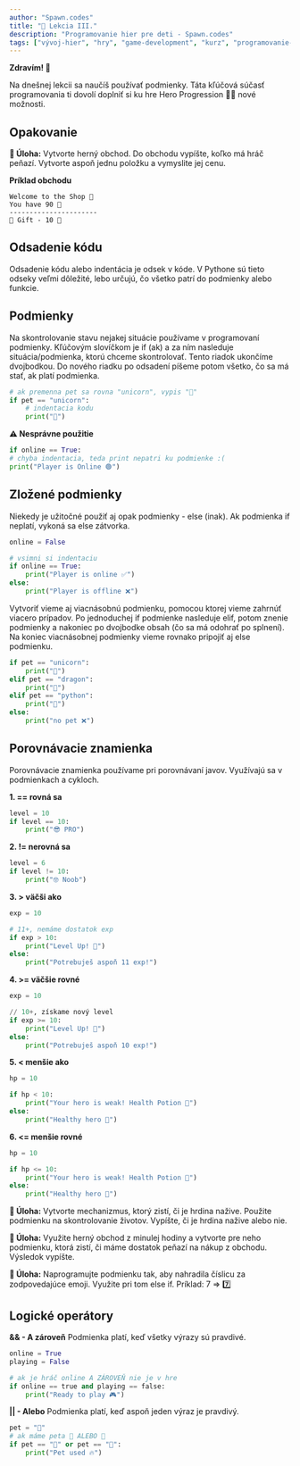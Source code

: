 ```yaml
---
author: "Spawn.codes"
title: "🐍 Lekcia III."
description: "Programovanie hier pre deti - Spawn.codes"
tags: ["vývoj-hier", "hry", "game-development", "kurz", "programovanie-hier", "programovanie-pre-deti"]
---
```


**Zdravím! 👋**

<!--more-->

Na dnešnej lekcii sa naučíš používať <span class="font-semibold text-lg text-slate-800 text-center max-w-sm mx-1 rounded-md px-2 py-1 bg-gradient-to-r from-indigo-200 via-red-200 to-yellow-100 shadow-md shadow-indigo-600">podmienky</span>. Táta kľúčová súčasť programovania ti dovolí doplniť si ku hre <span class="font-semibold text-lg text-slate-800 text-center max-w-sm mx-1 rounded-md px-2 py-1 bg-gradient-to-r from-indigo-200 via-red-200 to-yellow-100 shadow-md shadow-indigo-600">Hero Progression 🧙‍♂️</span> nové možnosti.


## Opakovanie

<span class="font-mono text-slate-400 text-center max-w-sm mx-1 rounded-md px-2 py-1 bg-slate-800">**🔰 Úloha:** Vytvorte herný obchod. Do obchodu vypíšte, koľko má hráč peňazí. Vytvorte aspoň jednu položku a vymyslite jej cenu.</span>

**Príklad obchodu**

```
Welcome to the Shop 👋
You have 90 💸
----------------------
🎁 Gift - 10 💸
```

## Odsadenie kódu
Odsadenie kódu alebo <span class="font-semibold text-lg text-slate-800 text-center max-w-sm mx-1 rounded-md px-2 py-1 bg-gradient-to-r from-indigo-200 via-red-200 to-yellow-100 shadow-md shadow-indigo-600">indentácia</span> je odsek v kóde. V Pythone sú tieto odseky veľmi dôležité, lebo určujú, čo všetko patrí do podmienky alebo funkcie.

## Podmienky
Na skontrolovanie stavu nejakej situácie používame v programovaní podmienky. Kľúčovým slovíčkom je <span class="font-mono text-slate-400 text-center max-w-sm mx-1 rounded-md px-2 py-1 bg-slate-800">if</span> (ak) a za ním nasleduje situácia/podmienka, ktorú chceme skontrolovať. Tento riadok ukončíme dvojbodkou. Do nového riadku po odsadení píšeme potom všetko, čo sa má stať, ak platí podmienka.

```python
# ak premenna pet sa rovna "unicorn", vypis "🦄"
if pet == "unicorn":
    # indentacia kodu
    print("🦄")
```

**⚠️ Nesprávne použitie**
```python
if online == True:
# chyba indentacia, teda print nepatri ku podmienke :(
print("Player is Online 🟢")
```

## Zložené podmienky
Niekedy je užitočné použiť aj opak podmienky - <span class="font-mono text-slate-400 text-center max-w-sm mx-1 rounded-md px-2 py-1 bg-slate-800">else</span> (inak). Ak podmienka if neplatí, vykoná sa else zátvorka.

```python
online = False

# vsimni si indentaciu
if online == True:
    print("Player is online ✅")
else:
    print("Player is offline ❌")
```

Vytvoriť vieme aj <span class="font-semibold text-lg text-slate-800 text-center max-w-sm mx-1 rounded-md px-2 py-1 bg-gradient-to-r from-indigo-200 via-red-200 to-yellow-100 shadow-md shadow-indigo-600">viacnásobnú podmienku</span>, pomocou ktorej vieme zahrnúť viacero prípadov. Po jednoduchej <span class="font-mono text-slate-400 text-center max-w-sm mx-1 rounded-md px-2 py-1 bg-slate-800">if</span> podmienke nasleduje <span class="font-mono text-slate-400 text-center max-w-sm mx-1 rounded-md px-2 py-1 bg-slate-800">elif</span>, potom znenie podmienky a nakoniec po dvojbodke obsah (čo sa má odohrať po splnení). Na koniec viacnásobnej podmienky vieme rovnako pripojiť aj <span class="font-mono text-slate-400 text-center max-w-sm mx-1 rounded-md px-2 py-1 bg-slate-800">else</span> podmienku.

```python
if pet == "unicorn":
    print("🦄")
elif pet == "dragon":
    print("🐲")
elif pet == "python":
    print("🐍")
else:
    print("no pet ❌")
```

## Porovnávacie znamienka
Porovnávacie znamienka používame pri porovnávaní javov. Využívajú sa v podmienkach a
cykloch.

**1. == rovná sa**

```python
level = 10
if level == 10:
    print("😎 PRO")
```

**2. != nerovná sa**

```python
level = 6
if level != 10:
    print("🤓 Noob")
```

**3. > väčši ako**

```python
exp = 10

# 11+, nemáme dostatok exp
if exp > 10:
    print("Level Up! 🎉")
else:
    print("Potrebuješ aspoň 11 exp!")
```

**4. >= väčšie rovné**

```python
exp = 10

// 10+, získame nový level
if exp >= 10:
    print("Level Up! 🎉")
else:
    print("Potrebuješ aspoň 10 exp!")
```

**5. < menšie ako**

```python
hp = 10

if hp < 10:
    print("Your hero is weak! Health Potion 🍯")
else:
    print("Healthy hero 💪")
```

**6. <= menšie rovné**

```python
hp = 10

if hp <= 10:
    print("Your hero is weak! Health Potion 🍯")
else:
    print("Healthy hero 💪")
```

<span class="font-mono text-slate-400 text-center max-w-sm mx-1 rounded-md px-2 py-1 bg-slate-800">**🔰 Úloha:** Vytvorte mechanizmus, ktorý zistí, či je hrdina nažive. Použite podmienku na skontrolovanie životov. Vypíšte, či je hrdina nažive alebo nie.</span>

<span class="font-mono text-slate-400 text-center max-w-sm mx-1 rounded-md px-2 py-1 bg-slate-800">**🔰 Úloha:** Využite herný obchod z minulej hodiny a vytvorte pre neho podmienku, ktorá zistí, či máme dostatok peňazí na nákup z obchodu. Výsledok vypíšte.</span>

<span class="font-mono text-slate-400 text-center max-w-sm mx-1 rounded-md px-2 py-1 bg-slate-800">**🔰 Úloha:** Naprogramujte podmienku tak, aby nahradila číslicu za zodpovedajúce emoji. Využite pri tom else if. Príklad: 7 => 7️⃣</span>

## Logické operátory
**&& - A zároveň**
Podmienka platí, keď všetky výrazy sú pravdivé.

```python
online = True
playing = False

# ak je hráč online A ZÁROVEŇ nie je v hre
if online == true and playing == false:
    print("Ready to play 🎮")
```

**|| - Alebo**
Podmienka platí, keď aspoň jeden výraz je pravdivý.

```python
pet = "🦊"
# ak máme peta 🐲 ALEBO 🦊
if pet == "🐲" or pet == "🦊":
    print("Pet used 🔥")
```